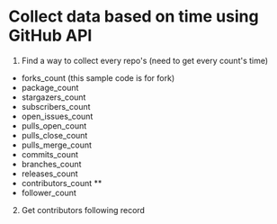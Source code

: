 # Collect data based on time using GitHub API

1. Find a way to collect every repo's  (need to get every count's time)
  - forks_count (this sample code is for fork)
  - package_count
  - stargazers_count
  - subscribers_count
  - open_issues_count
  - pulls_open_count
  - pulls_close_count
  - pulls_merge_count
  - commits_count
  - branches_count
  - releases_count
  - contributors_count **
  - follower_count

2. Get contributors following record
